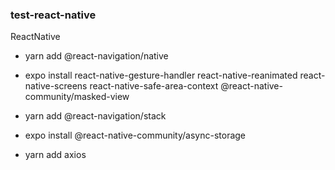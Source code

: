 ### test-react-native

ReactNative 

- yarn add @react-navigation/native

- expo install react-native-gesture-handler react-native-reanimated react-native-screens react-native-safe-area-context @react-native-community/masked-view

- yarn add @react-navigation/stack

- expo install @react-native-community/async-storage

- yarn add axios